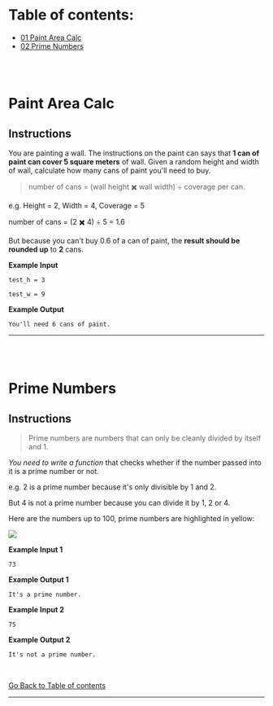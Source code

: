 # Table of contents:

- [01 Paint Area Calc](#Paint-Area-Calc)
- [02 Prime Numbers](#Prime-Numbers)

</br>
</br>

# Paint Area Calc

## Instructions

You are painting a wall. The instructions on the paint can says that **1 can of paint can cover 5 square meters** of wall. Given a random height and width of wall, calculate how many cans of paint you'll need to buy.

> number of cans = (wall height ✖️ wall width) ÷ coverage per can.

e.g. Height = 2, Width = 4, Coverage = 5

number of cans = (2 ✖️ 4) ÷ 5 = 1.6

But because you can't buy 0.6 of a can of paint, the **result should be rounded up** to **2** cans.

**Example Input**

```
test_h = 3
```

```
test_w = 9
```

**Example Output**

```
You'll need 6 cans of paint.
```

---

<br/>
<br/>

# Prime Numbers

## Instructions

> Prime numbers are numbers that can only be cleanly divided by itself and 1.

_You need to write a function_ that checks whether if the number passed into it is a prime number or not.

e.g. 2 is a prime number because it's only divisible by 1 and 2.

But 4 is not a prime number because you can divide it by 1, 2 or 4.

Here are the numbers up to 100, prime numbers are highlighted in yellow:

![](https://cdn.fs.teachablecdn.com/NZqVclSt2qAe8KhTsUtw)

**Example Input 1**

```
73
```

**Example Output 1**

```
It's a prime number.
```

**Example Input 2**

```
75
```

**Example Output 2**

```
It's not a prime number.
```

</br>

[Go Back to Table of contents](#Table-of-contents)

---
